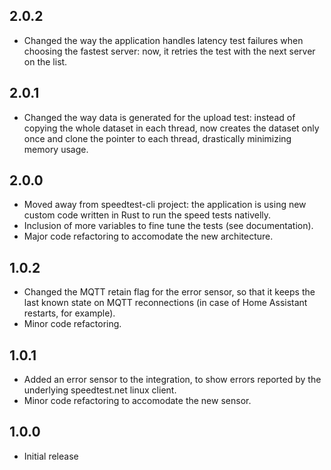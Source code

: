 ## 2.0.2

* Changed the way the application handles latency test failures when choosing the fastest server: now, it retries the test with the next server on the list.

## 2.0.1

* Changed the way data is generated for the upload test: instead of copying the whole dataset in each thread, now creates the dataset only once and clone the pointer to each thread, drastically minimizing memory usage.

## 2.0.0

* Moved away from speedtest-cli project: the application is using new custom code written in Rust to run the speed tests nativelly.
* Inclusion of more variables to fine tune the tests (see documentation).
* Major code refactoring to accomodate the new architecture.

## 1.0.2

* Changed the MQTT retain flag for the error sensor, so that it keeps the last known state on MQTT reconnections (in case of Home Assistant restarts, for example).
* Minor code refactoring.

## 1.0.1

* Added an error sensor to the integration, to show errors reported by the underlying speedtest.net linux client.
* Minor code refactoring to accomodate the new sensor.

## 1.0.0

* Initial release
